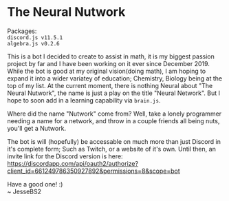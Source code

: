# The Neural Nutwork

Packages:<br/>
`discord.js v11.5.1`<br/>
`algebra.js v0.2.6`

This is a bot I decided to create to assist in math, it is my biggest passion project by far and I have been working on it ever since December 2019.
While the bot is good at my original vision(doing math), I am hoping to expand it into a wider variatey of education; Chemistry, Biology being at the top of my list.
At the current moment, there is nothing Neural about "The Neural Nutwork", the name is just a play on the title "Neural Network". But I hope to soon add in a learning capability via `brain.js`.

Where did the name "Nutwork" come from?
Well, take a lonely programmer needing a name for a network, and throw in a couple friends all being nuts, you'll get a Nutwork.


The bot is will (hopefully) be accessable on much more than just Discord in it's complete form; Such as Twitch, or a website of it's own.
Until then, an invite link for the Discord version is here:<br/>
  https://discordapp.com/api/oauth2/authorize?client_id=661249786350927892&permissions=8&scope=bot


Have a good one! :)<br/>
~ JesseBS2
